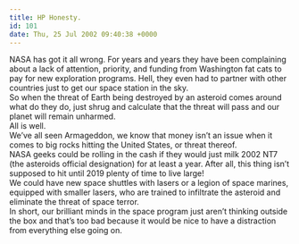 ```yaml
---
title: HP Honesty.
id: 101
date: Thu, 25 Jul 2002 09:40:38 +0000
---
```


NASA has got it all wrong. For years and years they have been complaining about a lack of attention, priority, and funding from Washington fat cats to pay for new exploration programs. Hell, they even had to partner with other countries just to get our space station in the sky.  
 So when the threat of Earth being destroyed by an asteroid comes around what do they do, just shrug and calculate that the threat will pass and our planet will remain unharmed.  
 All is well.  
 We’ve all seen Armageddon, we know that money isn’t an issue when it comes to big rocks hitting the United States, or threat thereof.  
 NASA geeks could be rolling in the cash if they would just milk <span class="caps">2002 NT7</span> (the asteroids official designation) for at least a year. After all, this thing isn’t supposed to hit until 2019 plenty of time to live large!  
 We could have new space shuttles with lasers or a legion of space marines, equipped with smaller lasers, who are trained to infiltrate the asteroid and eliminate the threat of space terror.  
 In short, our brilliant minds in the space program just aren’t thinking outside the box and that’s too bad because it would be nice to have a distraction from everything else going on.


